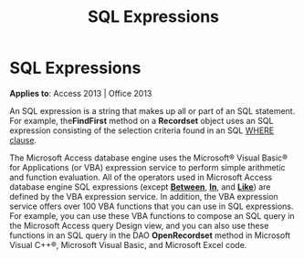 ﻿---
title: SQL Expressions
TOCTitle: SQL Expressions
ms:assetid: 91722f18-8589-d9fc-79ef-0be4ab11f822
ms:mtpsurl: https://msdn.microsoft.com/en-us/library/Ff197629(v=office.15)
ms:contentKeyID: 48546349
ms.date: 09/18/2015
mtps_version: v=office.15
---

# SQL Expressions


**Applies to**: Access 2013 | Office 2013

An SQL expression is a string that makes up all or part of an SQL statement. For example, the**FindFirst** method on a **Recordset** object uses an SQL expression consisting of the selection criteria found in an SQL [WHERE clause](https://msdn.microsoft.com/en-us/library/ff195245\(v=office.15\)).

The Microsoft Access database engine uses the Microsoft® Visual Basic® for Applications (or VBA) expression service to perform simple arithmetic and function evaluation. All of the operators used in Microsoft Access database engine SQL expressions (except **[Between](https://msdn.microsoft.com/en-us/library/ff192436\(v=office.15\))**, **[In](https://msdn.microsoft.com/en-us/library/ff836369\(v=office.15\))**, and **[Like](https://msdn.microsoft.com/en-us/library/ff195752\(v=office.15\))**) are defined by the VBA expression service. In addition, the VBA expression service offers over 100 VBA functions that you can use in SQL expressions. For example, you can use these VBA functions to compose an SQL query in the Microsoft Access query Design view, and you can also use these functions in an SQL query in the DAO **OpenRecordset** method in Microsoft Visual C++®, Microsoft Visual Basic, and Microsoft Excel code.

